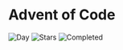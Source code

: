 # Advent of Code

![Day](https://img.shields.io/badge/day%20📅-23-blue) ![Stars](https://img.shields.io/badge/stars%20⭐-39-yellow) ![Completed](https://img.shields.io/badge/days%20completed-19-red)
